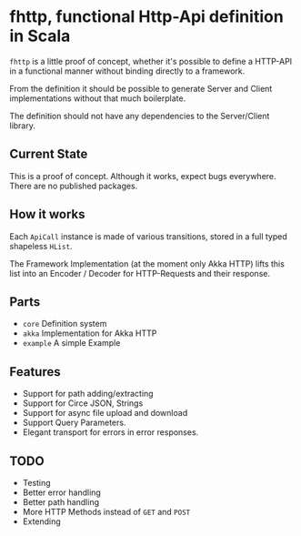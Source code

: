 fhttp, functional Http-Api definition in Scala
==============================================

`fhttp` is a little proof of concept, whether it's possible to define a HTTP-API in a functional manner
without binding directly to a framework.

From the definition it should be possible to generate Server and Client implementations without that much boilerplate.

The definition should not have any dependencies to the Server/Client library.

Current State
-------------

This is a proof of concept. Although it works, expect bugs everywhere. There are no published packages.


How it works
------------

Each `ApiCall` instance is made of various transitions, stored in a full typed shapeless `HList`.

The Framework Implementation (at the moment only Akka HTTP) 
lifts this list into an Encoder / Decoder for HTTP-Requests and their response.
 

Parts
-----

- `core` Definition system
- `akka` Implementation for Akka HTTP
- `example` A simple Example

Features
--------

- Support for path adding/extracting
- Support for Circe JSON, Strings
- Support for async file upload and download
- Support Query Parameters.
- Elegant transport for errors in error responses.

TODO
----

- Testing
- Better error handling
- Better path handling
- More HTTP Methods instead of `GET` and `POST`
- Extending 